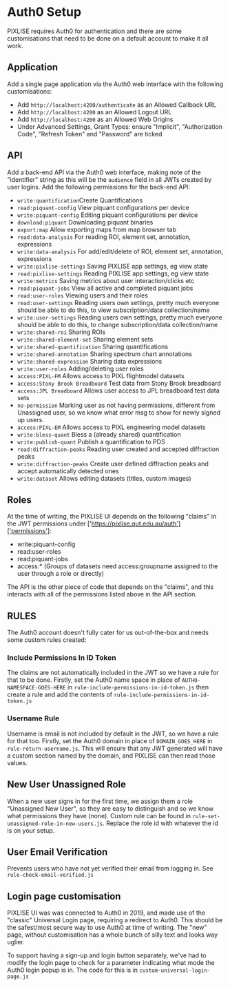 # Auth0 Setup

PIXLISE requires Auth0 for authentication and there are some customisations that need to be done on a default account to make it all work.

## Application
Add a single page application via the Auth0 web interface with the following customisations:
- Add `http://localhost:4200/authenticate` as an Allowed Callback URL
- Add `http://localhost:4200` as an Allowed Logout URL
- Add `http://localhost:4200` as an Allowed Web Origins
- Under Advanced Settings, Grant Types: ensure "Implicit", "Authorization Code", "Refresh Token" and "Password" are ticked

## API
Add a back-end API via the Auth0 web interface, making note of the "identifier" string as this will be the `audience` field in all JWTs created by user logins. Add the following permissions for the back-end API:
- `write:quantification`Create Quantifications
- `read:piquant-config`	View piquant configurations per device
- `write:piquant-config`	Editing piquant configurations per device
- `download:piquant`	Downloading piquant binaries
- `export:map`	Allow exporting maps from map browser tab
- `read:data-analysis`	For reading ROI, element set, annotation, expressions
- `write:data-analysis`	For add/edit/delete of ROI, element set, annotation, expressions
- `write:pixlise-settings`	Saving PIXLISE app settings, eg view state
- `read:pixlise-settings`	Reading PIXLISE app settings, eg view state
- `write:metrics`	Saving metrics about user interaction/clicks etc
- `read:piquant-jobs`	View all active and completed piquant jobs
- `read:user-roles`	Viewing users and their roles
- `read:user-settings` Reading users own settings, pretty much everyone should be able to do this, to view subscription/data collection/name
- `write:user-settings` Reading users own settings, pretty much everyone should be able to do this, to change subscription/data collection/name
- `write:shared-roi`	Sharing ROIs
- `write:shared-element-set`	Sharing element sets
- `write:shared-quantification`	Sharing quantifications
- `write:shared-annotation`	Sharing spectrum chart annotations
- `write:shared-expression`	Sharing data expressions
- `write:user-roles`	Adding/deleting user roles
- `access:PIXL-FM`	Allows access to PIXL flightmodel datasets
- `access:Stony Brook Breadboard`	Test data from Stony Brook breadboard
- `access:JPL Breadboard`	Allows user access to JPL breadboard test data sets
- `no-permission`	Marking user as not having permissions, different from Unassigned user, so we know what error msg to show for newly signed up users.
- `access:PIXL-EM`	Allows access to PIXL engineering model datasets
- `write:bless-quant`	Bless a (already shared) quantification
- `write:publish-quant`	Publish a quantification to PDS
- `read:diffraction-peaks`	Reading user created and accepted diffraction peaks
- `write:diffraction-peaks`	Create user defined diffraction peaks and accept automatically detected ones
- `write:dataset`	Allows editing datasets (titles, custom images)

## Roles
At the time of writing, the PIXLISE UI depends on the following "claims" in the JWT permissions under ['https://pixlise.qut.edu.au/auth']['permissions']:
- write:piquant-config
- read:user-roles
- read:piquant-jobs
- access:* (Groups of datasets need access:groupname assigned to the user through a role or directly)

The API is the other piece of code that depends on the "claims", and this interacts with all of the permissions listed above in the API section.

## RULES
The Auth0 account doesn't fully cater for us out-of-the-box and needs some custom rules created:

### Include Permissions In ID Token
The claims are not automatically included in the JWT so we have a rule for that to be done. Firstly, set the Auth0 name space in place of `AUTHO-NAMESPACE-GOES-HERE` in `rule-include-permissions-in-id-token.js` then create a rule and add the contents of `rule-include-permissions-in-id-token.js`

### Username Rule
Username is email is not included by default in the JWT, so we have a rule for that too. Firstly, set the Auth0 domain in place of `DOMAIN_GOES_HERE` in `rule-return-username.js`. This will ensure that any JWT generated will have a custom section named by the domain, and PIXLISE can then read those values. 

## New User Unassigned Role

When a new user signs in for the first time, we assign them a role "Unassigned New User", so they are easy to distinguish and so we know what permissions they have (none). Custom rule can be found in `rule-set-unassigned-role-in-new-users.js`. Replace the role id with whatever the id is on your setup.

## User Email Verification

Prevents users who have not yet verified their email from logging in. See `rule-check-email-verified.js`

## Login page customisation

PIXLISE UI was was connected to Auth0 in 2019, and made use of the "classic" Universal Login page, requiring a redirect to Auth0. This should be the safest/most secure way to use Auth0 at time of writing. The "new" page, without customisation has a whole bunch of silly text and looks way uglier.

To support having a sign-up and login button separately, we've had to modify the login page to check for a parameter indicating what mode the Auth0 login popup is in. The code for this is in `custom-universal-login-page.js`
